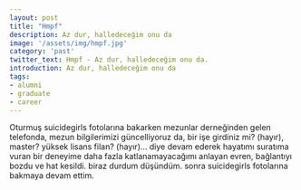 ```yaml
---
layout: post
title: "Hmpf"
description: Az dur, halledeceğim onu da
image: '/assets/img/hmpf.jpg'
category: 'past'
twitter_text: Hmpf - Az dur, halledeceğim onu da.
introduction: Az dur, halledeceğim onu da
tags:
- alumni
- graduate
- career
---
```

Oturmuş suicidegirls fotolarına bakarken mezunlar derneğinden gelen telefonda, mezun bilgilerimizi güncelliyoruz da, bir işe girdiniz mi? (hayır), master? yüksek lisans filan? (hayır)... diye devam ederek hayatımı suratıma vuran bir deneyime daha fazla katlanamayacağımı anlayan evren, bağlantıyı bozdu ve hat kesildi. biraz durdum düşündüm. sonra suicidegirls fotolarına bakmaya devam ettim.
